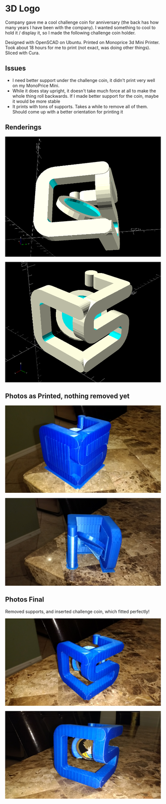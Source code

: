 # 3D Logo

Company gave me a cool challenge coin for anniversary (the back has how many
years I have been with the company).  I wanted something to cool to hold it /
display it, so I made the following challenge coin holder.

Designed with OpenSCAD on Ubuntu.  Printed on Monoprice 3d Mini Printer.  Took
about 18 hours for me to print (not exact, was doing other things).  Sliced 
with Cura.

## Issues

* I need better support under the challenge coin, it didn't print very well on
  my MonoPrice Mini.
* While it does stay upright, it doesn't take much force at all to make the
  whole thing roll backwards.  If I made better support for the coin, maybe it
  would be more stable
* It prints with tons of supports.  Takes a while to remove all of them.
  Should come up with a better orientation for printing it

## Renderings

![Render Underneath](logo_bottom.png)

![Render Top](csi_logo.png)

## Photos as Printed, nothing removed yet

![Top view](Photos/3dlogo-asprinted.jpg)

![Back View](Photos/3dlogo-printing_difficulties.jpg)

## Photos Final

Removed supports, and inserted challenge coin, which fitted perfectly!

![Logo View](Photos/3dlogo-normal_view.jpg)

![Coin View](Photos/3dlogo-coin_view.jpg)


